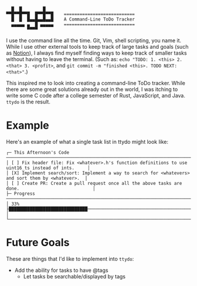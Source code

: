 ```
  █  █        █
▀▀█▀▀█▀▀█  █▀▀█▀▀█    ===========================
  █  █  █▄▄█▄▄█▄▄█    A Command-Line ToDo Tracker
  ▄▄▄▄▄ ▄  █ ▄▄▄▄▄    ===========================
        ▀▀▀▀
```
I use the command line all the time. Git, Vim, shell scripting, you name it. While I use other external tools to keep track of large tasks and goals (such as [Notion](https://www.notion.so/)), I always find myself finding ways to keep track of smaller tasks without having to leave the terminal. (Such as: `echo "TODO: 1. <this> 2. <that> 3. <profit>`, and `git commit -m "finished <this>. TODO NEXT: <that>"`.)

This inspired me to look into creating a command-line ToDo tracker. While there are some great solutions already out in the world, I was itching to write some C code after a college semester of Rust, JavaScript, and Java. `ttydo` is the result.

# Example
Here's an example of what a single task list in ttydo might look like:
```
┌─ This Afternoon's Code ────────────────────────────────────────────────────────────────────────────┐
│ [ ] Fix header file: Fix <whatever>.h's function definitions to use uint16_ts instead of ints.     │
│ [X] Implement search/sort: Implement a way to search for <whatevers> and sort them by <whatever>.  │
│ [ ] Create PR: Create a pull request once all the above tasks are done.                            │
├─ Progress ─────────────────────────────────────────────────────────────────────────────────────────┤
│ 33%  ├██████████████████████████████─────────────────────────────────────────────────────────────┤ │
└────────────────────────────────────────────────────────────────────────────────────────────────────┘
```


# Future Goals
These are things that I'd like to implement into `ttydo`:

- Add the ability for tasks to have @tags
  - Let tasks be searchable/displayed by tags
